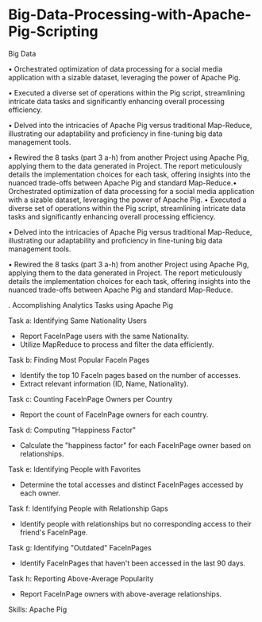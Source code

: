 # Big-Data-Processing-with-Apache-Pig-Scripting
Big Data 

• Orchestrated optimization of data processing for a social media application with a sizable dataset, leveraging the power of Apache Pig.

• Executed a diverse set of operations within the Pig script, streamlining intricate data tasks and significantly enhancing overall processing efficiency.

• Delved into the intricacies of Apache Pig versus traditional Map-Reduce, illustrating our adaptability and proficiency in fine-tuning big data management tools.

• Rewired the 8 tasks (part 3 a-h) from another Project using Apache Pig, applying them to the data generated in Project. The report meticulously details the implementation choices for each task, offering insights into the nuanced trade-offs between Apache Pig and standard Map-Reduce.• Orchestrated optimization of data processing for a social media application with a sizable dataset, leveraging the power of Apache Pig. • Executed a diverse set of operations within the Pig script, streamlining intricate data tasks and significantly enhancing overall processing efficiency. 

• Delved into the intricacies of Apache Pig versus traditional Map-Reduce, illustrating our adaptability and proficiency in fine-tuning big data management tools.

• Rewired the 8 tasks (part 3 a-h) from another Project using Apache Pig, applying them to the data generated in Project. The report meticulously details the implementation choices for each task, offering insights into the nuanced trade-offs between Apache Pig and standard Map-Reduce.

. Accomplishing Analytics Tasks using Apache Pig

Task a: Identifying Same Nationality Users
- Report FaceInPage users with the same Nationality.
- Utilize MapReduce to process and filter the data efficiently.

Task b: Finding Most Popular FaceIn Pages
- Identify the top 10 FaceIn pages based on the number of accesses.
- Extract relevant information (ID, Name, Nationality).

Task c: Counting FaceInPage Owners per Country
- Report the count of FaceInPage owners for each country.

Task d: Computing "Happiness Factor"
- Calculate the "happiness factor" for each FaceInPage owner based on relationships.

Task e: Identifying People with Favorites
- Determine the total accesses and distinct FaceInPages accessed by each owner.

Task f: Identifying People with Relationship Gaps
- Identify people with relationships but no corresponding access to their friend's FaceInPage.

Task g: Identifying "Outdated" FaceInPages
- Identify FaceInPages that haven't been accessed in the last 90 days.

Task h: Reporting Above-Average Popularity
- Report FaceInPage owners with above-average relationships.

Skills: Apache Pig
